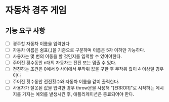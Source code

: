 # 자동차 경주 게임

## 기능 요구 사항
- [ ] 경주할 자동차 이름을 입력한다
- [ ] 자동차 이름은 쉼표(,)을 기준으로 구분하며 이름은 5자 이하만 가능하다.
- [ ] 사용자는 몇 번의 이동을 할 것인지를 입력할 수 있어야한다.
- [ ] 주어진 횟수동안 n대의 자동차는 전진 또는 멈출 수 있다.
- [ ] 전진하는 조건은 0에서 9 사이에서 무작위 값을 구한 후 무작위 값이 4 이상일 경우이다
- [ ] 주어진 횟수동안 전진횟수와 자동차 이름을 같이 출력한다.
- [ ] 사용자가 잘못된 값을 입력한 경우 throw문을 사용해 "[ERROR]"로 시작하는 메시지를 가지는 예외를 발생시킨 후, 애플리케이션은 종료되어야 한다.